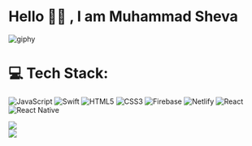 # Hello 👋🏻 , I am Muhammad Sheva 




![giphy](https://user-images.githubusercontent.com/83142040/195970921-5b8bde94-b051-4a34-ab31-5c76be94a739.gif)

# 💻 Tech Stack:
![JavaScript](https://img.shields.io/badge/javascript-%23323330.svg?style=for-the-badge&logo=javascript&logoColor=%23F7DF1E) ![Swift](https://img.shields.io/badge/swift-F54A2A?style=for-the-badge&logo=swift&logoColor=white) ![HTML5](https://img.shields.io/badge/html5-%23E34F26.svg?style=for-the-badge&logo=html5&logoColor=white) ![CSS3](https://img.shields.io/badge/css3-%231572B6.svg?style=for-the-badge&logo=css3&logoColor=white) ![Firebase](https://img.shields.io/badge/firebase-%23039BE5.svg?style=for-the-badge&logo=firebase) ![Netlify](https://img.shields.io/badge/netlify-%23000000.svg?style=for-the-badge&logo=netlify&logoColor=#00C7B7) ![React](https://img.shields.io/badge/react-%2320232a.svg?style=for-the-badge&logo=react&logoColor=%2361DAFB) ![React Native](https://img.shields.io/badge/react_native-%2320232a.svg?style=for-the-badge&logo=react&logoColor=%2361DAFB)


![](https://github-readme-streak-stats.herokuapp.com/?user=sxhvxa&theme=solarized-dark&hide_border=false)<br/>
![](https://github-readme-stats.vercel.app/api/top-langs/?username=sxhvxa&theme=solarized-dark&hide_border=false&include_all_commits=true&count_private=true&layout=compact)


